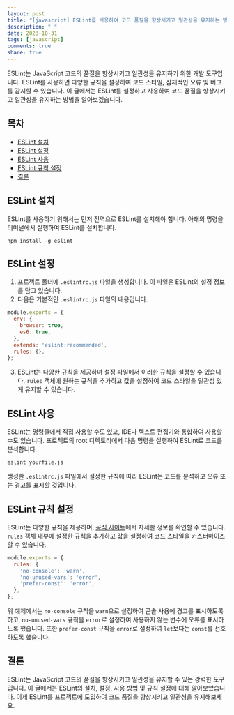 ```yaml
---
layout: post
title: "[javascript] ESLint를 사용하여 코드 품질을 향상시키고 일관성을 유지하는 방법"
description: " "
date: 2023-10-31
tags: [javascript]
comments: true
share: true
---
```


ESLint는 JavaScript 코드의 품질을 향상시키고 일관성을 유지하기 위한 개발 도구입니다. ESLint를 사용하면 다양한 규칙을 설정하여 코드 스타일, 잠재적인 오류 및 버그를 감지할 수 있습니다. 이 글에서는 ESLint를 설정하고 사용하여 코드 품질을 향상시키고 일관성을 유지하는 방법을 알아보겠습니다.

## 목차
- [ESLint 설치](#eslint-설치)
- [ESLint 설정](#eslint-설정)
- [ESLint 사용](#eslint-사용)
- [ESLint 규칙 설정](#eslint-규칙-설정)
- [결론](#결론)

## ESLint 설치

ESLint를 사용하기 위해서는 먼저 전역으로 ESLint를 설치해야 합니다. 아래의 명령을 터미널에서 실행하여 ESLint를 설치합니다.

```
npm install -g eslint
```

## ESLint 설정

1. 프로젝트 폴더에 `.eslintrc.js` 파일을 생성합니다. 이 파일은 ESLint의 설정 정보를 담고 있습니다.
2. 다음은 기본적인 `.eslintrc.js` 파일의 내용입니다.

```javascript
module.exports = {
  env: {
    browser: true,
    es6: true,
  },
  extends: 'eslint:recommended',
  rules: {},
};
```

3. ESLint는 다양한 규칙을 제공하며 설정 파일에서 이러한 규칙을 설정할 수 있습니다. `rules` 객체에 원하는 규칙을 추가하고 값을 설정하여 코드 스타일을 일관성 있게 유지할 수 있습니다.

## ESLint 사용

ESLint는 명령줄에서 직접 사용할 수도 있고, IDE나 텍스트 편집기와 통합하여 사용할 수도 있습니다. 프로젝트의 root 디렉토리에서 다음 명령을 실행하여 ESLint로 코드를 분석합니다.

```
eslint yourfile.js
```

생성한 `.eslintrc.js` 파일에서 설정한 규칙에 따라 ESLint는 코드를 분석하고 오류 또는 경고를 표시할 것입니다.

## ESLint 규칙 설정

ESLint는 다양한 규칙을 제공하며, [공식 사이트](https://eslint.org/docs/rules/)에서 자세한 정보를 확인할 수 있습니다. `rules` 객체 내부에 설정한 규칙을 추가하고 값을 설정하여 코드 스타일을 커스터마이즈할 수 있습니다.

```javascript
module.exports = {
  rules: {
    'no-console': 'warn',
    'no-unused-vars': 'error',
    'prefer-const': 'error',
  },
};
```

위 예제에서는 `no-console` 규칙을 `warn`으로 설정하여 콘솔 사용에 경고를 표시하도록 하고, `no-unused-vars` 규칙을 `error`로 설정하여 사용하지 않는 변수에 오류를 표시하도록 했습니다. 또한 `prefer-const` 규칙을 `error`로 설정하여 `let`보다는 `const`를 선호하도록 했습니다.

## 결론

ESLint는 JavaScript 코드의 품질을 향상시키고 일관성을 유지할 수 있는 강력한 도구입니다. 이 글에서는 ESLint의 설치, 설정, 사용 방법 및 규칙 설정에 대해 알아보았습니다. 이제 ESLint를 프로젝트에 도입하여 코드 품질을 향상시키고 일관성을 유지해보세요.